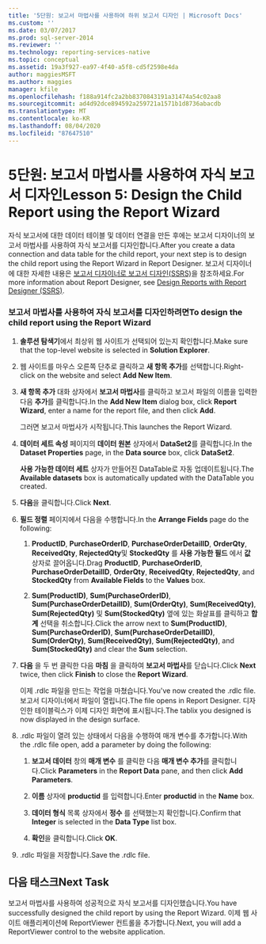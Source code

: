 ```yaml
---
title: '5단원: 보고서 마법사를 사용하여 하위 보고서 디자인 | Microsoft Docs'
ms.custom: ''
ms.date: 03/07/2017
ms.prod: sql-server-2014
ms.reviewer: ''
ms.technology: reporting-services-native
ms.topic: conceptual
ms.assetid: 19a3f927-ea97-4f40-a5f8-cd5f2598e4da
author: maggiesMSFT
ms.author: maggies
manager: kfile
ms.openlocfilehash: f188a914fc2a2bb8370843191a31474a54c02aa8
ms.sourcegitcommit: ad4d92dce894592a259721a1571b1d8736abacdb
ms.translationtype: MT
ms.contentlocale: ko-KR
ms.lasthandoff: 08/04/2020
ms.locfileid: "87647510"
---
```

# <a name="lesson-5-design-the-child-report-using-the-report-wizard"></a><span data-ttu-id="846bf-102">5단원: 보고서 마법사를 사용하여 자식 보고서 디자인</span><span class="sxs-lookup"><span data-stu-id="846bf-102">Lesson 5: Design the Child Report using the Report Wizard</span></span>
  <span data-ttu-id="846bf-103">자식 보고서에 대한 데이터 테이블 및 데이터 연결을 만든 후에는 보고서 디자이너의 보고서 마법사를 사용하여 자식 보고서를 디자인합니다.</span><span class="sxs-lookup"><span data-stu-id="846bf-103">After you create a data connection and data table for the child report, your next step is to design the child report using the Report Wizard in Report Designer.</span></span> <span data-ttu-id="846bf-104">보고서 디자이너에 대한 자세한 내용은 [보고서 디자이너로 보고서 디자인&#40;SSRS&#41;](tools/design-reporting-services-paginated-reports-with-report-designer-ssrs.md)을 참조하세요.</span><span class="sxs-lookup"><span data-stu-id="846bf-104">For more information about Report Designer, see [Design Reports with Report Designer &#40;SSRS&#41;](tools/design-reporting-services-paginated-reports-with-report-designer-ssrs.md).</span></span>  
  
### <a name="to-design-the-child-report-using-the-report-wizard"></a><span data-ttu-id="846bf-105">보고서 마법사를 사용하여 자식 보고서를 디자인하려면</span><span class="sxs-lookup"><span data-stu-id="846bf-105">To design the child report using the Report Wizard</span></span>  
  
1.  <span data-ttu-id="846bf-106">**솔루션 탐색기**에서 최상위 웹 사이트가 선택되어 있는지 확인합니다.</span><span class="sxs-lookup"><span data-stu-id="846bf-106">Make sure that the top-level website is selected in **Solution Explorer**.</span></span>  
  
2.  <span data-ttu-id="846bf-107">웹 사이트를 마우스 오른쪽 단추로 클릭하고 **새 항목 추가**를 선택합니다.</span><span class="sxs-lookup"><span data-stu-id="846bf-107">Right-click on the website and select **Add New Item**.</span></span>  
  
3.  <span data-ttu-id="846bf-108">**새 항목 추가** 대화 상자에서 **보고서 마법사**를 클릭하고 보고서 파일의 이름을 입력한 다음 **추가**를 클릭합니다.</span><span class="sxs-lookup"><span data-stu-id="846bf-108">In the **Add New Item** dialog box, click **Report Wizard**, enter a name for the report file, and then click **Add**.</span></span>  
  
     <span data-ttu-id="846bf-109">그러면 보고서 마법사가 시작됩니다.</span><span class="sxs-lookup"><span data-stu-id="846bf-109">This launches the Report Wizard.</span></span>  
  
4.  <span data-ttu-id="846bf-110">**데이터 세트 속성** 페이지의 **데이터 원본** 상자에서 **DataSet2**를 클릭합니다.</span><span class="sxs-lookup"><span data-stu-id="846bf-110">In the **Dataset Properties** page, in the **Data source** box, click **DataSet2**.</span></span>  
  
     <span data-ttu-id="846bf-111">**사용 가능한 데이터 세트** 상자가 만들어진 DataTable로 자동 업데이트됩니다.</span><span class="sxs-lookup"><span data-stu-id="846bf-111">The **Available datasets** box is automatically updated with the DataTable you created.</span></span>  
  
5.  <span data-ttu-id="846bf-112">**다음**을 클릭합니다.</span><span class="sxs-lookup"><span data-stu-id="846bf-112">Click **Next**.</span></span>  
  
6.  <span data-ttu-id="846bf-113">**필드 정렬** 페이지에서 다음을 수행합니다.</span><span class="sxs-lookup"><span data-stu-id="846bf-113">In the **Arrange Fields** page do the following:</span></span>  
  
    1.  <span data-ttu-id="846bf-114">**ProductID**, **PurchaseOrderID**, **PurchaseOrderDetailID**, **OrderQty**, **ReceivedQty**, **RejectedQty**및 **StockedQty** 를 **사용 가능한 필드** 에서 **값** 상자로 끌어옵니다.</span><span class="sxs-lookup"><span data-stu-id="846bf-114">Drag **ProductID**, **PurchaseOrderID**, **PurchaseOrderDetailID**, **OrderQty**, **ReceivedQty**, **RejectedQty**, and **StockedQty** from **Available Fields** to the **Values** box.</span></span>  
  
    2.  <span data-ttu-id="846bf-115">**Sum(ProductID)**, **Sum(PurchaseOrderID)**, **Sum(PurchaseOrderDetailID)**, **Sum(OrderQty)**, **Sum(ReceivedQty)**, **Sum(RejectedQty)** 및 **Sum(StockedQty)** 옆에 있는 화살표를 클릭하고 **합계** 선택을 취소합니다.</span><span class="sxs-lookup"><span data-stu-id="846bf-115">Click the arrow next to **Sum(ProductID)**, **Sum(PurchaseOrderID)**, **Sum(PurchaseOrderDetailID)**, **Sum(OrderQty)**, **Sum(ReceivedQty)**, **Sum(RejectedQty)**, and **Sum(StockedQty)** and clear the **Sum** selection.</span></span>  
  
7.  <span data-ttu-id="846bf-116">**다음** 을 두 번 클릭한 다음 **마침** 을 클릭하여 **보고서 마법사**를 닫습니다.</span><span class="sxs-lookup"><span data-stu-id="846bf-116">Click **Next** twice, then click **Finish** to close the **Report Wizard**.</span></span>  
  
     <span data-ttu-id="846bf-117">이제 .rdlc 파일을 만드는 작업을 마쳤습니다.</span><span class="sxs-lookup"><span data-stu-id="846bf-117">You've now created the .rdlc file.</span></span> <span data-ttu-id="846bf-118">보고서 디자이너에서 파일이 열립니다.</span><span class="sxs-lookup"><span data-stu-id="846bf-118">The file opens in Report Designer.</span></span> <span data-ttu-id="846bf-119">디자인한 테이블릭스가 이제 디자인 화면에 표시됩니다.</span><span class="sxs-lookup"><span data-stu-id="846bf-119">The tablix you designed is now displayed in the design surface.</span></span>  
  
8.  <span data-ttu-id="846bf-120">.rdlc 파일이 열려 있는 상태에서 다음을 수행하여 매개 변수를 추가합니다.</span><span class="sxs-lookup"><span data-stu-id="846bf-120">With the .rdlc file open, add a parameter by doing the following:</span></span>  
  
    1.  <span data-ttu-id="846bf-121">**보고서 데이터** 창의 **매개 변수** 를 클릭한 다음 **매개 변수 추가**를 클릭합니다.</span><span class="sxs-lookup"><span data-stu-id="846bf-121">Click **Parameters** in the **Report Data** pane, and then click **Add Parameters**.</span></span>  
  
    2.  <span data-ttu-id="846bf-122">**이름** 상자에 **productid** 를 입력합니다.</span><span class="sxs-lookup"><span data-stu-id="846bf-122">Enter **productid** in the **Name** box.</span></span>  
  
    3.  <span data-ttu-id="846bf-123">**데이터 형식** 목록 상자에서 **정수** 를 선택했는지 확인합니다.</span><span class="sxs-lookup"><span data-stu-id="846bf-123">Confirm that **Integer** is selected in the **Data Type** list box.</span></span>  
  
    4.  <span data-ttu-id="846bf-124">**확인**을 클릭합니다.</span><span class="sxs-lookup"><span data-stu-id="846bf-124">Click **OK**.</span></span>  
  
9. <span data-ttu-id="846bf-125">.rdlc 파일을 저장합니다.</span><span class="sxs-lookup"><span data-stu-id="846bf-125">Save the .rdlc file.</span></span>  
  
## <a name="next-task"></a><span data-ttu-id="846bf-126">다음 태스크</span><span class="sxs-lookup"><span data-stu-id="846bf-126">Next Task</span></span>  
 <span data-ttu-id="846bf-127">보고서 마법사를 사용하여 성공적으로 자식 보고서를 디자인했습니다.</span><span class="sxs-lookup"><span data-stu-id="846bf-127">You have successfully designed the child report by using the Report Wizard.</span></span> <span data-ttu-id="846bf-128">이제 웹 사이트 애플리케이션에 ReportViewer 컨트롤을 추가합니다.</span><span class="sxs-lookup"><span data-stu-id="846bf-128">Next, you will add a ReportViewer control to the website application.</span></span>  
  
  
